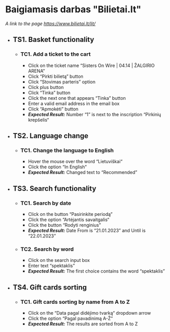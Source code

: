 ﻿# Baigiamasis darbas "Bilietai.lt"
*A link to the page https://www.bilietai.lt/lit/*
- ## TS1. Basket functionality
  - ### TC1. Add a ticket to the cart
     - Click on the ticket name “Sisters On Wire | 04.14 | ŽALGIRIO ARENA”
     - Click “Pirkti bilietą” button
     - Click “Stovimas parteris” option
     - Click plus button
	 - Click “Tinka” button
	 - Click the next one that appears “Tinka” button
	 - Enter a valid email address in the email box
	 - Click “Apmokėti” button
     - _**Expected Result:**_ Number “1” is next to the inscription “Pirkinių krepšelis“
- ## TS2. Language change
  - ### TC1. Change the language to English
    - Hover the mouse over the word “Lietuviškai“
    - Click the option “In English“
    - _**Expected Result:**_ Changed text to “Recommended”
- ## TS3. Search functionality
  - ### TC1. Search by date
    - Click on the button “Pasirinkite periodą”
    - Click the option “Artėjantis savaitgalis“
    - Click the button “Rodyti renginius”
    - _**Expected Result:**_ Date From is “21.01.2023” and Until is “22.01.2023”
  - ### TC2. Search by word
    - Click on the search input box
	- Enter text “spektaklis”
    - _**Expected Result:**_ The first choice contains the word “spektaklis”
- ## TS4. Gift cards sorting
  - ### TC1. Gift cards sorting by name from A to Z
    - Click on the “Data pagal didėjimo tvarką“ dropdown arrow
	- Click the option “Pagal pavadinimą A-Ž”
    - _**Expected Result:**_ The results are sorted from A to Z

